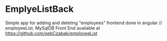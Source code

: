 # EmplyeListBack

Simple app for adding and deleting "employees" frontend done in angular // employeeList.
MySqlDB
Front End available at https://github.com/sebCzabak/employeeList
